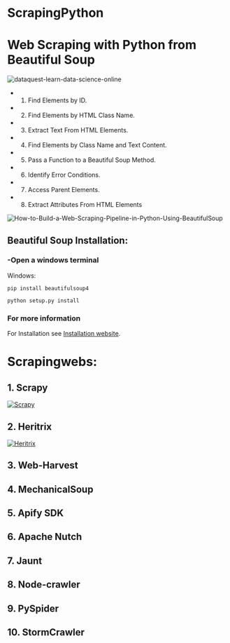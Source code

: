 # ScrapingPython
# Web Scraping with Python from Beautiful Soup

![dataquest-learn-data-science-online](https://user-images.githubusercontent.com/90658763/183295433-364e925f-a8c9-472c-9aff-a3c1473094d9.gif)

- 1. Find Elements by ID.
- 2. Find Elements by HTML Class Name.
- 3. Extract Text From HTML Elements.
- 4. Find Elements by Class Name and Text Content.
- 5. Pass a Function to a Beautiful Soup Method.
- 6. Identify Error Conditions.
- 7. Access Parent Elements.
- 8. Extract Attributes From HTML Elements

![How-to-Build-a-Web-Scraping-Pipeline-in-Python-Using-BeautifulSoup](https://user-images.githubusercontent.com/90658763/183295561-55061f26-0b1a-4618-8954-ee951d362ad5.gif)


## Beautiful Soup Installation:

### -Open a windows terminal

Windows:
```console
pip install beautifulsoup4
```
```console
python setup.py install
 ```
### For more information

For Installation see [Installation website](https://code.tutsplus.com/es/tutorials/scraping-webpages-in-python-with-beautiful-soup-the-basics--cms-28211).

# Scrapingwebs:

## 1. Scrapy
[![Scrapy](https://user-images.githubusercontent.com/90658763/230072341-0383a9a3-6e43-488d-a285-cdbde55ea587.png)](https://scrapy.org/)
## 2. Heritrix
[![Heritrix](https://user-images.githubusercontent.com/90658763/230072897-85d73ba5-228c-46d1-b93d-589a9907efb6.png)](https://github.com/internetarchive/heritrix3/wiki)
## 3. Web-Harvest

## 4. MechanicalSoup

## 5. Apify SDK

## 6. Apache Nutch

## 7. Jaunt

## 8. Node-crawler

## 9. PySpider

## 10. StormCrawler
